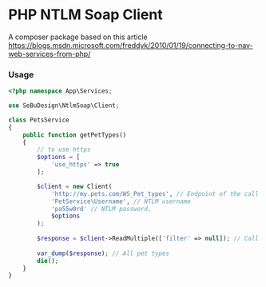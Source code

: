 # PHP NTLM Soap Client
A composer package based on this article https://blogs.msdn.microsoft.com/freddyk/2010/01/19/connecting-to-nav-web-services-from-php/

### Usage

```php
<?php namespace App\Services;

use SeBuDesign\NtlmSoap\Client;

class PetsService
{
    public function getPetTypes()
    {
        // to use https
        $options = [
            'use_https' => true
        ];

        $client = new Client(
            'http://my.pets.com/WS_Pet_types', // Endpoint of the call
            'PetService\Username', // NTLM username
            'pa55w0rd' // NTLM password,
            $options
        );
        
        $response = $client->ReadMultiple(['filter' => null]); // Call the ReadMultiple Soap call with filter parameter
        
        var_dump($response); // All pet types
        die();
    }
}
```
